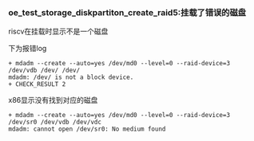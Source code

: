 ### oe_test_storage_diskpartiton_create_raid5:挂载了错误的磁盘

riscv在挂载时显示不是一个磁盘

下为报错log

```
+ mdadm --create --auto=yes /dev/md0 --level=0 --raid-device=3 /dev/vdb /dev/ /dev/
mdadm: /dev/ is not a block device.
+ CHECK_RESULT 2
```

x86显示没有找到对应的磁盘

```
+ mdadm --create --auto=yes /dev/md0 --level=0 --raid-device=3 /dev/sr0 /dev/vdb /dev/vdc
mdadm: cannot open /dev/sr0: No medium found
```

